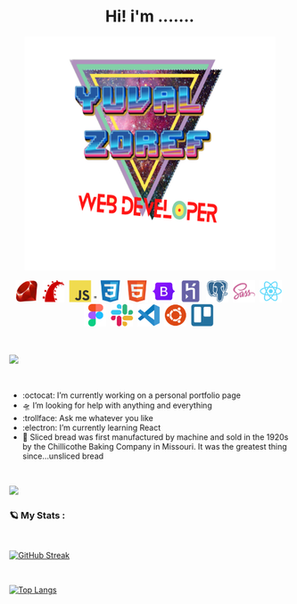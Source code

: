   <h1 align="center"> Hi! i'm ....... </h1>
 
 <p align="center">
  <img src="https://github.com/YuvalZoref/YuvalZoref/blob/main/yz-logo-second-nb.png" title="logo"  alt="logo" width="450" height="420"/>
</p>

<div align="center">
   <img src="https://github.com/devicons/devicon/blob/master/icons/ruby/ruby-original.svg" title="ruby"  alt="ruby" width="40" height="40"/>&nbsp;
   <img src="https://github.com/devicons/devicon/blob/master/icons/rails/rails-plain.svg" title="rails" alt="rails " width="40" height="40"/>&nbsp;
   <img src="https://github.com/devicons/devicon/blob/master/icons/javascript/javascript-original.svg" title="JavaScript" alt="JavaScript" width="40" height="40"/>&nbsp" 
   <img src="https://github.com/devicons/devicon/blob/master/icons/css3/css3-original.svg" title="CSS3" alt="CSS" width="40" height="40"/>&nbsp;
   <img src="https://github.com/devicons/devicon/blob/master/icons/html5/html5-original.svg" title="HTML5" alt="HTML" width="40" height="40"/>&nbsp;
   <img src="https://github.com/devicons/devicon/blob/master/icons/bootstrap/bootstrap-original.svg" title="bootstrap" alt="bootstrap" width="40"            height="40"/>&nbsp;
   <img src="https://github.com/devicons/devicon/blob/master/icons/heroku/heroku-plain.svg" title="heroku UI" alt="heroku UI" width="40" height="40"/>&nbsp;
   <img src="https://github.com/devicons/devicon/blob/master/icons/postgresql/postgresql-plain.svg" title="postgresql" alt="postgresql" width="40" height="40"/>&nbsp;
   <img src="https://github.com/devicons/devicon/blob/master/icons/sass/sass-original.svg" title="sass"  alt="sass" width="40" height="40"/>&nbsp;
   <img src="https://github.com/devicons/devicon/blob/master/icons/react/react-original.svg" title="react" alt="react" width="40" height="40"/>&nbsp;
   <img src="https://github.com/devicons/devicon/blob/master/icons/figma/figma-original.svg" title="figma" alt="figma" width="40" height="40"/>&nbsp;  
   <img src="https://github.com/devicons/devicon/blob/master/icons/slack/slack-original.svg" title="slack" alt="slack" width="40" height="40"/>&nbsp;
   <img src="https://github.com/devicons/devicon/blob/master/icons/vscode/vscode-original.svg" title="vsc" alt="vsc" width="40" height="40"/>&nbsp;
   <img src="https://github.com/devicons/devicon/blob/master/icons/ubuntu/ubuntu-plain.svg" title="ubuntu" alt="ubuntu" width="40" height="40"/>&nbsp; 
   <img src="https://github.com/devicons/devicon/blob/master/icons/trello/trello-plain.svg" title="trello" alt="trello" width="40" height="40"/>&nbsp;  
  </div>

<br>
<br>

 ![](https://komarev.com/ghpvc/?username=YuvalZoref&color=FF55E3&style=for-the-badge&label=PROFILE+VIEWS)
 
<br>

- :octocat: I’m currently working on a personal portfolio page
- :flying_saucer: I’m looking for help with anything and everything
- :trollface: Ask me whatever you like
- :electron: I’m currently learning React 
- :bread: Sliced bread was first manufactured by machine and sold in the 1920s by the Chillicothe Baking Company in Missouri. It was the greatest thing since…unsliced bread

<br>

  <p>
     <img src="https://img.shields.io/badge/linkedin%20-%230077B5.svg?&style=for-the-badge&logo=linkedin&logoColor=white"/>
</p>


### :ringed_planet: My Stats :
<br>

[![GitHub Streak](http://github-readme-streak-stats.herokuapp.com?user=YuvalZoref&theme=deepBlue&date_format=j%20M%5B%20Y%5D&fire=FF55E3&ring=00FFEE&background=131313E2&stroke=6DD7FF&currStreakNum=FFA1FF&dates=B7FF98&sideNums=E9EC83&sideLabels=FFA1FF&currStreakLabel=E9EC83&border=FF13F3AD)](https://git.io/streak-stats)

<br>

[![Top Langs](https://github-readme-stats.vercel.app/api/top-langs/?username=YuvalZoref&layout=compact&theme=vision-friendly-dark&border_color=FF13F3AD&bg_color=131313E2&title_color=00FFEE&text_color=B7FF98)](https://github.com/anuraghazra/github-readme-stats)
